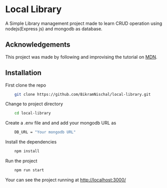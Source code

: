 
# Local Library

A Simple Library management project made to learn CRUD operation using nodejs(Express js) and mongodb as database.


## Acknowledgements
This project was made by following and improvising the tutorial on [MDN](https://developer.mozilla.org/en-US/docs/Learn/Server-side/Express_Nodejs).



## Installation

First clone the repo

```bash
    git clone https://github.com/BikramNischal/local-library.git
```

Change to project directory
```bash
    cd local-library
```

Create a .env file and and add your mongodb URL as 
```bash
    DB_URL = "Your mongodb URL"
```

Install the dependencies
```bash
    npm install
```
Run the project
```bash
    npm run start
```
Your can see the project running at [http://localhost:3000/](http://localhost:3000/)

    
